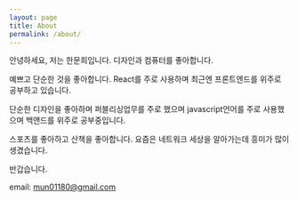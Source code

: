 ```yaml
---
layout: page
title: About
permalink: /about/
---
```


안녕하세요, 저는 한문희입니다. 디자인과 컴퓨터를 좋아합니다.

예쁘고 단순한 것을 좋아합니다. React를 주로 사용하며 최근엔 프론트엔드를 위주로 공부하고 있습니다.

단순한 디자인을 좋아하며 퍼블리싱업무를 주로 했으며 javascript언어를 주로 사용했으며 백앤드를 위주로 공부중입니다.

스포츠를 좋아하고 산책을 좋아합니다. 요즘은 네트워크 세상을 알아가는데 흥미가 많이 생겼습니다.

반갑습니다.

email: mun01180@gmail.com


